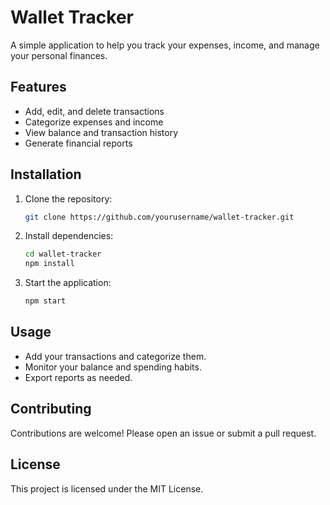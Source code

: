 # Wallet Tracker

A simple application to help you track your expenses, income, and manage your personal finances.

## Features

- Add, edit, and delete transactions
- Categorize expenses and income
- View balance and transaction history
- Generate financial reports

## Installation

1. Clone the repository:
   ```bash
   git clone https://github.com/yourusername/wallet-tracker.git
   ```
2. Install dependencies:
   ```bash
   cd wallet-tracker
   npm install
   ```
3. Start the application:
   ```bash
   npm start
   ```

## Usage

- Add your transactions and categorize them.
- Monitor your balance and spending habits.
- Export reports as needed.

## Contributing

Contributions are welcome! Please open an issue or submit a pull request.

## License

This project is licensed under the MIT License.
